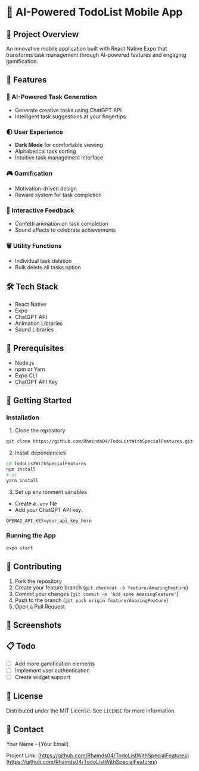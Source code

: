 # 📱 AI-Powered TodoList Mobile App

## 🌟 Project Overview
An innovative mobile application built with React Native Expo that transforms task management through AI-powered features and engaging gamification.

## 🚀 Features

### 🤖 AI-Powered Task Generation
- Generate creative tasks using ChatGPT API
- Intelligent task suggestions at your fingertips

### 🌓 User Experience
- **Dark Mode** for comfortable viewing
- Alphabetical task sorting
- Intuitive task management interface

### 🎮 Gamification
- Motivation-driven design
- Reward system for task completion

### 🎉 Interactive Feedback
- Confetti animation on task completion
- Sound effects to celebrate achievements

### 🗑️ Utility Functions
- Individual task deletion
- Bulk delete all tasks option

## 🛠️ Tech Stack
- React Native
- Expo
- ChatGPT API
- Animation Libraries
- Sound Libraries

## 🔧 Prerequisites
- Node.js
- npm or Yarn
- Expo CLI
- ChatGPT API Key

## 🏁 Getting Started

### Installation
1. Clone the repository
```bash
git clone https://github.com/Rhainds04/TodoListWithSpecialFeatures.git
```

2. Install dependencies
```bash
cd TodoListWithSpecialFeatures
npm install
# or
yarn install
```

3. Set up environment variables
- Create a `.env` file
- Add your ChatGPT API key:
```
OPENAI_API_KEY=your_api_key_here
```

### Running the App
```bash
expo start
```

## 🤝 Contributing
1. Fork the repository
2. Create your feature branch (`git checkout -b feature/AmazingFeature`)
3. Commit your changes (`git commit -m 'Add some AmazingFeature'`)
4. Push to the branch (`git push origin feature/AmazingFeature`)
5. Open a Pull Request

## 📸 Screenshots
<!-- Add screenshots of your app here when available -->

## 📋 Todo
- [ ] Add more gamification elements
- [ ] Implement user authentication
- [ ] Create widget support

## 📄 License
Distributed under the MIT License. See `LICENSE` for more information.

## 📧 Contact
Your Name - [Your Email]

Project Link: [https://github.com/Rhainds04/TodoListWithSpecialFeatures](https://github.com/Rhainds04/TodoListWithSpecialFeatures)
